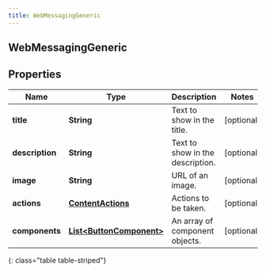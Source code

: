 ```yaml
---
title: WebMessagingGeneric
---
```

## WebMessagingGeneric


## Properties

| Name | Type | Description | Notes |
| ------------ | ------------- | ------------- | ------------- |
| **title** | <!----><!---->**String**<!----> | Text to show in the title. |  [optional] |
| **description** | <!----><!---->**String**<!----> | Text to show in the description. |  [optional] |
| **image** | <!----><!---->**String**<!----> | URL of an image. |  [optional] |
| **actions** | <!----><!---->[**ContentActions**](ContentActions.html)<!----> | Actions to be taken. |  [optional] |
| **components** | <!----><!---->[**List&lt;ButtonComponent&gt;**](ButtonComponent.html)<!----> | An array of component objects. |  [optional] |
{: class="table table-striped"}



